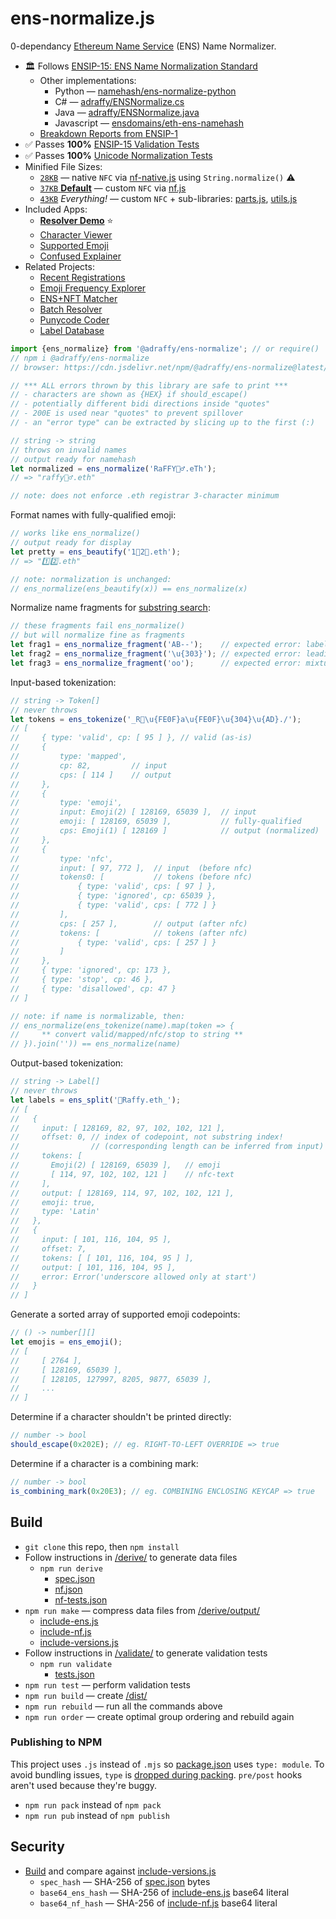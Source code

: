 # ens-normalize.js
0-dependancy [Ethereum Name Service](https://ens.domains/) (ENS) Name Normalizer.

* 🏛️ Follows [ENSIP-15: ENS Name Normalization Standard](https://docs.ens.domains/ens-improvement-proposals/ensip-15-normalization-standard)
	* Other implementations:
		* Python — [namehash/ens-normalize-python](https://github.com/namehash/ens-normalize-python)
		* C# — [adraffy/ENSNormalize.cs](https://github.com/adraffy/ENSNormalize.cs)
		* Java — [adraffy/ENSNormalize.java](https://github.com/adraffy/ENSNormalize.java)
		* Javascript — [ensdomains/eth-ens-namehash](https://github.com/ensdomains/eth-ens-namehash)
	* [Breakdown Reports from ENSIP-1](https://adraffy.github.io/ens-norm-tests/test-breakdown/output/)	
* ✅️ Passes **100%** [ENSIP-15 Validation Tests](https://adraffy.github.io/ens-normalize.js/test/validate.html)
* ✅️ Passes **100%** [Unicode Normalization Tests](https://adraffy.github.io/ens-normalize.js/test/report-nf.html)
* Minified File Sizes: 
	* [`28KB`](./dist/index-xnf.min.js) — native `NFC` via [nf-native.js](./src/nf-native.js) using `String.normalize()` ⚠️
	* [`37KB` **Default**](./dist/index.min.js) — custom `NFC` via [nf.js](./src/nf.js)
	* [`43KB`](./dist/all.min.js) *Everything!* — custom `NFC` + sub-libraries: [parts.js](./src/parts.js), [utils.js](./src/utils.js)
* Included Apps:
	* [**Resolver Demo**](https://adraffy.github.io/ens-normalize.js/test/resolver.html) ⭐
	* [Character Viewer](https://adraffy.github.io/ens-normalize.js/test/chars.html)
	* [Supported Emoji](https://adraffy.github.io/ens-normalize.js/test/emoji.html)
	* [Confused Explainer](https://adraffy.github.io/ens-normalize.js/test/confused.html)
* Related Projects:
	* [Recent Registrations](https://raffy.antistupid.com/eth/ens-regs.html)
	* [Emoji Frequency Explorer](https://raffy.antistupid.com/eth/ens-emoji-freq.html)
	* [ENS+NFT Matcher](https://raffy.antistupid.com/eth/ens-nft-matcher.html)
	* [Batch Resolver](https://raffy.antistupid.com/eth/ens-batch-resolver.html)
	* [Punycode Coder](https://adraffy.github.io/punycode.js/test/demo.html)	
	* [Label Database](https://github.com/adraffy/ens-labels/)

```Javascript
import {ens_normalize} from '@adraffy/ens-normalize'; // or require()
// npm i @adraffy/ens-normalize
// browser: https://cdn.jsdelivr.net/npm/@adraffy/ens-normalize@latest/dist/index.min.mjs (or .cjs)

// *** ALL errors thrown by this library are safe to print ***
// - characters are shown as {HEX} if should_escape()
// - potentially different bidi directions inside "quotes"
// - 200E is used near "quotes" to prevent spillover
// - an "error type" can be extracted by slicing up to the first (:)

// string -> string
// throws on invalid names
// output ready for namehash
let normalized = ens_normalize('RaFFY🚴‍♂️.eTh');
// => "raffy🚴‍♂.eth"

// note: does not enforce .eth registrar 3-character minimum
```

Format names with fully-qualified emoji:
```Javascript
// works like ens_normalize()
// output ready for display
let pretty = ens_beautify('1⃣2⃣.eth'); 
// => "1️⃣2️⃣.eth"

// note: normalization is unchanged:
// ens_normalize(ens_beautify(x)) == ens_normalize(x)
```

Normalize name fragments for [substring search](./test/fragment.js):
```Javascript
// these fragments fail ens_normalize() 
// but will normalize fine as fragments
let frag1 = ens_normalize_fragment('AB--');    // expected error: label ext
let frag2 = ens_normalize_fragment('\u{303}'); // expected error: leading cm
let frag3 = ens_normalize_fragment('οо');      // expected error: mixture
```

Input-based tokenization:
```Javascript
// string -> Token[]
// never throws
let tokens = ens_tokenize('_R💩\u{FE0F}a\u{FE0F}\u{304}\u{AD}./');
// [
//     { type: 'valid', cp: [ 95 ] }, // valid (as-is)
//     {
//         type: 'mapped', 
//         cp: 82,         // input
//         cps: [ 114 ]    // output
//     }, 
//     { 
//         type: 'emoji',
//         input: Emoji(2) [ 128169, 65039 ],  // input 
//         emoji: [ 128169, 65039 ],           // fully-qualified
//         cps: Emoji(1) [ 128169 ]            // output (normalized)
//     },
//     {
//         type: 'nfc',
//         input: [ 97, 772 ],  // input  (before nfc)
//         tokens0: [           // tokens (before nfc)
//             { type: 'valid', cps: [ 97 ] },
//             { type: 'ignored', cp: 65039 },
//             { type: 'valid', cps: [ 772 ] }
//         ],
//         cps: [ 257 ],        // output (after nfc)
//         tokens: [            // tokens (after nfc)
//             { type: 'valid', cps: [ 257 ] }
//         ]
//     },
//     { type: 'ignored', cp: 173 },
//     { type: 'stop', cp: 46 },
//     { type: 'disallowed', cp: 47 }
// ]

// note: if name is normalizable, then:
// ens_normalize(ens_tokenize(name).map(token => {
//     ** convert valid/mapped/nfc/stop to string **
// }).join('')) == ens_normalize(name)
```

Output-based tokenization:
```Javascript
// string -> Label[]
// never throws
let labels = ens_split('💩Raffy.eth_');
// [
//   {
//     input: [ 128169, 82, 97, 102, 102, 121 ],  
//     offset: 0, // index of codepoint, not substring index!
//                // (corresponding length can be inferred from input)
//     tokens: [
//       Emoji(2) [ 128169, 65039 ],   // emoji
//       [ 114, 97, 102, 102, 121 ]    // nfc-text
//     ],
//     output: [ 128169, 114, 97, 102, 102, 121 ],
//     emoji: true,
//     type: 'Latin'
//   },
//   {
//     input: [ 101, 116, 104, 95 ],
//     offset: 7,
//     tokens: [ [ 101, 116, 104, 95 ] ],
//     output: [ 101, 116, 104, 95 ],
//     error: Error('underscore allowed only at start')
//   }
// ]
```

Generate a sorted array of supported emoji codepoints:
```Javascript
// () -> number[][]
let emojis = ens_emoji();
// [
//     [ 2764 ],
//     [ 128169, 65039 ],
//     [ 128105, 127997, 8205, 9877, 65039 ],
//     ...
// ]
```

Determine if a character shouldn't be printed directly:
```Javascript
// number -> bool
should_escape(0x202E); // eg. RIGHT-TO-LEFT OVERRIDE => true
```

Determine if a character is a combining mark:
```Javascript
// number -> bool
is_combining_mark(0x20E3); // eg. COMBINING ENCLOSING KEYCAP => true
```

## Build

* `git clone` this repo, then `npm install` 
* Follow instructions in [/derive/](./derive/) to generate data files
	* `npm run derive` 
		* [spec.json](./derive/output/spec.json)
		* [nf.json](./derive/output/nf.json)
		* [nf-tests.json](./derive/output/nf-tests.json)
* `npm run make` — compress data files from [/derive/output/](./derive/output/)
	* [include-ens.js](./src/include-ens.js)
	* [include-nf.js](./src/include-nf.js)
	* [include-versions.js](./src/include-versions.js)
* Follow instructions in [/validate/](./validate/) to generate validation tests
	* `npm run validate`
		* [tests.json](./validate/tests.json)
* `npm run test` — perform validation tests
* `npm run build` — create [/dist/](./dist/)
* `npm run rebuild` — run all the commands above
* `npm run order` — create optimal group ordering and rebuild again

### Publishing to NPM

This project uses `.js` instead of `.mjs` so [package.json](./package.json) uses `type: module`.  To avoid bundling issues, `type` is [dropped during packing](./src/prepost.js).  `pre/post` hooks aren't used because they're buggy.
* `npm run pack` instead of `npm pack`
* `npm run pub` instead of `npm publish`

## Security

* [Build](#build) and compare against [include-versions.js](./src/include-versions.js)
	* `spec_hash` — SHA-256 of [spec.json](./derive/output/spec.json) bytes
	* `base64_ens_hash` — SHA-256 of [include-ens.js](./src/include-ens.js) base64 literal
	* `base64_nf_hash` — SHA-256 of [include-nf.js](./src/include-nf.js) base64 literal
